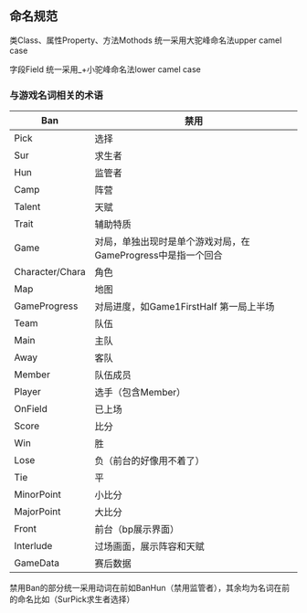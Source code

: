 ## 命名规范

类Class、属性Property、方法Mothods 统一采用大驼峰命名法upper camel case

字段Field 统一采用_+小驼峰命名法lower camel case

### 与游戏名词相关的术语

| Ban             | 禁用                                                         |
| --------------- | ------------------------------------------------------------ |
| Pick            | 选择                                                         |
| Sur             | 求生者                                                       |
| Hun             | 监管者                                                       |
| Camp            | 阵营                                                         |
| Talent          | 天赋                                                         |
| Trait           | 辅助特质                                                     |
| Game            | 对局，单独出现时是单个游戏对局，在GameProgress中是指一个回合 |
| Character/Chara | 角色                                                         |
| Map             | 地图                                                         |
| GameProgress    | 对局进度，如Game1FirstHalf 第一局上半场                      |
| Team            | 队伍                                                         |
| Main            | 主队                                                         |
| Away            | 客队                                                         |
| Member          | 队伍成员                                                     |
| Player          | 选手（包含Member）                                           |
| OnField         | 已上场                                                       |
| Score           | 比分                                                         |
| Win             | 胜                                                           |
| Lose            | 负（前台的好像用不着了）                                     |
| Tie             | 平                                                           |
| MinorPoint      | 小比分                                                       |
| MajorPoint      | 大比分                                                       |
| Front           | 前台（bp展示界面）                                           |
| Interlude       | 过场画面，展示阵容和天赋                                     |
| GameData        | 赛后数据                                                     |

禁用Ban的部分统一采用动词在前如BanHun（禁用监管者），其余均为名词在前的命名比如（SurPick求生者选择）